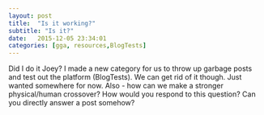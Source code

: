 ```yaml
---
layout: post
title:  "Is it working?"
subtitle: "Is it?"
date:   2015-12-05 23:34:01
categories: [gga, resources,BlogTests]
---
```



Did I do it Joey?  I made a new category for us to throw up garbage posts and test out the platform (BlogTests).  We can get rid of it though.  Just wanted somewhere for now.
Also - how can we make a stronger physical/human crossover?  How would you respond to this question? Can you directly answer a post somehow?
